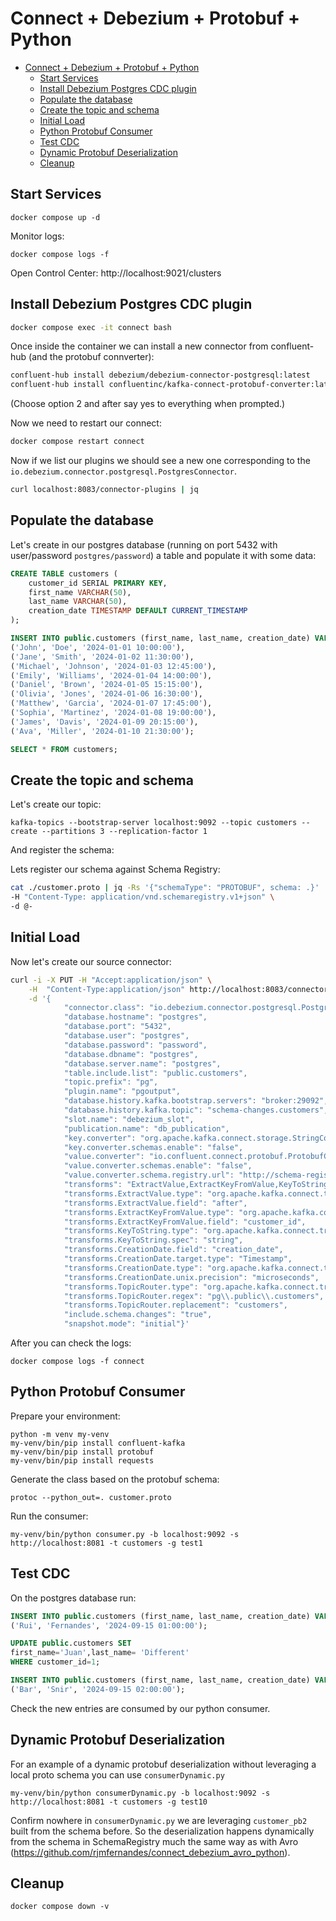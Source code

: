 # Connect + Debezium + Protobuf + Python

- [Connect + Debezium + Protobuf + Python](#connect--debezium--protobuf--python)
  - [Start Services](#start-services)
  - [Install Debezium Postgres CDC plugin](#install-debezium-postgres-cdc-plugin)
  - [Populate the database](#populate-the-database)
  - [Create the topic and schema](#create-the-topic-and-schema)
  - [Initial Load](#initial-load)
  - [Python Protobuf Consumer](#python-protobuf-consumer)
  - [Test CDC](#test-cdc)
  - [Dynamic Protobuf Deserialization](#dynamic-protobuf-deserialization)
  - [Cleanup](#cleanup)

## Start Services

```shell
docker compose up -d
```

Monitor logs:

```shell
docker compose logs -f
```

Open Control Center: http://localhost:9021/clusters

## Install Debezium Postgres CDC plugin

```bash
docker compose exec -it connect bash
```

Once inside the container we can install a new connector from confluent-hub (and the protobuf connverter):

```bash
confluent-hub install debezium/debezium-connector-postgresql:latest
confluent-hub install confluentinc/kafka-connect-protobuf-converter:latest
```

(Choose option 2 and after say yes to everything when prompted.)

Now we need to restart our connect:

```bash
docker compose restart connect
```

Now if we list our plugins we should see a new one corresponding to the `io.debezium.connector.postgresql.PostgresConnector`.

```bash
curl localhost:8083/connector-plugins | jq
```

## Populate the database

Let's create in our postgres database (running on port 5432 with user/password `postgres/password`) a table and populate it with some data:

```sql
CREATE TABLE customers (
    customer_id SERIAL PRIMARY KEY,
    first_name VARCHAR(50),
    last_name VARCHAR(50),
    creation_date TIMESTAMP DEFAULT CURRENT_TIMESTAMP
);

INSERT INTO public.customers (first_name, last_name, creation_date) VALUES
('John', 'Doe', '2024-01-01 10:00:00'),
('Jane', 'Smith', '2024-01-02 11:30:00'),
('Michael', 'Johnson', '2024-01-03 12:45:00'),
('Emily', 'Williams', '2024-01-04 14:00:00'),
('Daniel', 'Brown', '2024-01-05 15:15:00'),
('Olivia', 'Jones', '2024-01-06 16:30:00'),
('Matthew', 'Garcia', '2024-01-07 17:45:00'),
('Sophia', 'Martinez', '2024-01-08 19:00:00'),
('James', 'Davis', '2024-01-09 20:15:00'),
('Ava', 'Miller', '2024-01-10 21:30:00');

SELECT * FROM customers;
```

## Create the topic and schema

Let's create our topic:

```shell
kafka-topics --bootstrap-server localhost:9092 --topic customers --create --partitions 3 --replication-factor 1
```

And register the schema:

Lets register our schema against Schema Registry:

```bash
cat ./customer.proto | jq -Rs '{"schemaType": "PROTOBUF", schema: .}' | curl -X POST http://localhost:8081/subjects/customers-value/versions \
-H "Content-Type: application/vnd.schemaregistry.v1+json" \
-d @-
```

## Initial Load

Now let's create our source connector:

```bash
curl -i -X PUT -H "Accept:application/json" \
    -H  "Content-Type:application/json" http://localhost:8083/connectors/pg-source-connector/config \
    -d '{
            "connector.class": "io.debezium.connector.postgresql.PostgresConnector",
            "database.hostname": "postgres",
            "database.port": "5432",
            "database.user": "postgres",
            "database.password": "password",
            "database.dbname": "postgres",
            "database.server.name": "postgres",
            "table.include.list": "public.customers",
            "topic.prefix": "pg",
            "plugin.name": "pgoutput",
            "database.history.kafka.bootstrap.servers": "broker:29092",
            "database.history.kafka.topic": "schema-changes.customers",
            "slot.name": "debezium_slot",
            "publication.name": "db_publication",
            "key.converter": "org.apache.kafka.connect.storage.StringConverter",
            "key.converter.schemas.enable": "false",
            "value.converter": "io.confluent.connect.protobuf.ProtobufConverter",
            "value.converter.schemas.enable": "false",
            "value.converter.schema.registry.url": "http://schema-registry:8081",
            "transforms": "ExtractValue,ExtractKeyFromValue,KeyToString,CreationDate,TopicRouter",    
            "transforms.ExtractValue.type": "org.apache.kafka.connect.transforms.ExtractField$Value",
            "transforms.ExtractValue.field": "after",
            "transforms.ExtractKeyFromValue.type": "org.apache.kafka.connect.transforms.ExtractField$Key",
            "transforms.ExtractKeyFromValue.field": "customer_id",
            "transforms.KeyToString.type": "org.apache.kafka.connect.transforms.Cast$Key",
            "transforms.KeyToString.spec": "string",
            "transforms.CreationDate.field": "creation_date",
            "transforms.CreationDate.target.type": "Timestamp",
            "transforms.CreationDate.type": "org.apache.kafka.connect.transforms.TimestampConverter$Value",
            "transforms.CreationDate.unix.precision": "microseconds",
            "transforms.TopicRouter.type": "org.apache.kafka.connect.transforms.RegexRouter",
            "transforms.TopicRouter.regex": "pg\\.public\\.customers",
            "transforms.TopicRouter.replacement": "customers",
            "include.schema.changes": "true",
            "snapshot.mode": "initial"}'
```

After you can check the logs:

```shell
docker compose logs -f connect
```

## Python Protobuf Consumer

Prepare your environment:

```shell
python -m venv my-venv
my-venv/bin/pip install confluent-kafka 
my-venv/bin/pip install protobuf
my-venv/bin/pip install requests
```

Generate the class based on the protobuf schema:

```shell
protoc --python_out=. customer.proto
```

Run the consumer:

```shell
my-venv/bin/python consumer.py -b localhost:9092 -s http://localhost:8081 -t customers -g test1
```

## Test CDC

On the postgres database run:

```sql
INSERT INTO public.customers (first_name, last_name, creation_date) VALUES
('Rui', 'Fernandes', '2024-09-15 01:00:00');

UPDATE public.customers SET 
first_name='Juan',last_name= 'Different'
WHERE customer_id=1;

INSERT INTO public.customers (first_name, last_name, creation_date) VALUES
('Bar', 'Snir', '2024-09-15 02:00:00');
```

Check the new entries are consumed by our python consumer.

## Dynamic Protobuf Deserialization

For an example of a dynamic protobuf deserialization without leveraging a local proto schema you can use `consumerDynamic.py`

```shell
my-venv/bin/python consumerDynamic.py -b localhost:9092 -s http://localhost:8081 -t customers -g test10
```

Confirm nowhere in `consumerDynamic.py` we are leveraging `customer_pb2` built from the schema before. So the deserialization happens dynamically from the schema in SchemaRegistry much the same way as with Avro (https://github.com/rjmfernandes/connect_debezium_avro_python).

## Cleanup

```shell
docker compose down -v
```